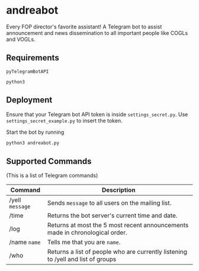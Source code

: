 # andreabot

Every FOP director's favorite assistant! A Telegram bot to assist announcement and news dissemination to all important people like COGLs and VOGLs.

## Requirements
`pyTelegramBotAPI`

`python3`

## Deployment
Ensure that your Telegram bot API token is inside `settings_secret.py`. Use `settings_secret_example.py` to insert the token.

Start the bot by running
```python
python3 andreabot.py
```

## Supported Commands
(This is a list of Telegram commands)

| Command         | Description                                                                  |
|-----------------|------------------------------------------------------------------------------|
| /yell `message` | Sends `message` to all users on the mailing list.                            |
| /time           | Returns the bot server's current time and date.                              |
| /log            | Returns at most the 5 most recent announcements made in chronological order. |
| /name `name`    | Tells me that you are `name`.                                                |
| /who            | Returns a list of people who are currently listening to /yell and list of groups |
